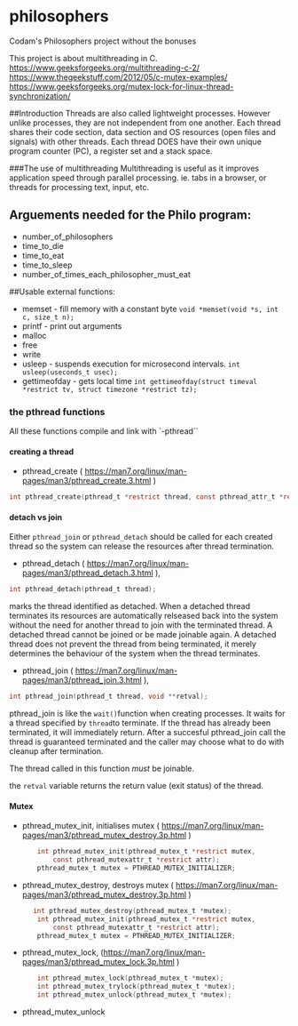 # philosophers
Codam's Philosophers project without the bonuses

This project is about multithreading in C.
https://www.geeksforgeeks.org/multithreading-c-2/
https://www.thegeekstuff.com/2012/05/c-mutex-examples/ 
https://www.geeksforgeeks.org/mutex-lock-for-linux-thread-synchronization/

##Introduction
Threads are also called lightweight processes. However unlike processes, they are not independent from one another.
Each thread shares their code section, data section and OS resources (open files and signals) with other threads.
Each thread DOES have their own unique program counter (PC), a register set and a stack space.

###The use of multithreading
Multithreading is useful as it improves application speed through parallel processing. ie. tabs in a browser, or threads for processing text, input, etc.

## Arguements needed for the Philo program:
- number_of_philosophers
- time_to_die
- time_to_eat
- time_to_sleep
- number_of_times_each_philosopher_must_eat

##Usable external functions:
- memset - fill memory with a constant byte
`void *memset(void *s, int c, size_t n);`
- printf - print out arguments
- malloc
- free
- write
- usleep - suspends execution for microsecond intervals.
`int usleep(useconds_t usec);`
- gettimeofday - gets local time
`int gettimeofday(struct timeval *restrict tv, struct timezone *restrict tz);`

### the pthread functions
All these functions compile and link with `-pthread``

#### creating a thread
- pthread_create ( https://man7.org/linux/man-pages/man3/pthread_create.3.html )
```c
int pthread_create(pthread_t *restrict thread, const pthread_attr_t *restrict attr, void *(*start_routine)(void *), void *restrict arg);
```

#### detach vs join
Either `pthread_join` or `pthread_detach` should be called for each created thread so the system can release the resources after thread termination.

- pthread_detach ( https://man7.org/linux/man-pages/man3/pthread_detach.3.html ),
```c
int pthread_detach(pthread_t thread);
```
marks the thread identified as detached. When a detached thread terminates its resources are automatically relseased back into the system without the need for another thread to join with the terminated thread.
A detached thread cannot be joined or be made joinable again.
A detached thread does not prevent the thread from being terminated, it merely determines the behaviour of the system when the thread terminates.

- pthread_join ( https://man7.org/linux/man-pages/man3/pthread_join.3.html ),
```c
int pthread_join(pthread_t thread, void **retval);
```
pthread_join is like the `wait()`function when creating processes. It waits for a thread specified by `thread`to terminate. If the thread has already been terminated, it will immediately return. After a succesful pthread_join call the thread is guaranteed terminated and the caller may choose what to do with cleanup after termination. 

The thread called in this function *must* be joinable.

the `retval` variable returns the return value (exit status) of the thread.



#### Mutex
- pthread_mutex_init, initialises mutex ( https://man7.org/linux/man-pages/man3/pthread_mutex_destroy.3p.html )
```c
       int pthread_mutex_init(pthread_mutex_t *restrict mutex,
           const pthread_mutexattr_t *restrict attr);
       pthread_mutex_t mutex = PTHREAD_MUTEX_INITIALIZER;
```
- pthread_mutex_destroy, destroys mutex ( https://man7.org/linux/man-pages/man3/pthread_mutex_destroy.3p.html )
```c
      int pthread_mutex_destroy(pthread_mutex_t *mutex);
       int pthread_mutex_init(pthread_mutex_t *restrict mutex,
           const pthread_mutexattr_t *restrict attr);
       pthread_mutex_t mutex = PTHREAD_MUTEX_INITIALIZER;
```

- pthread_mutex_lock, (https://man7.org/linux/man-pages/man3/pthread_mutex_lock.3p.html ) 
```c
       int pthread_mutex_lock(pthread_mutex_t *mutex);
       int pthread_mutex_trylock(pthread_mutex_t *mutex);
       int pthread_mutex_unlock(pthread_mutex_t *mutex);
```
- pthread_mutex_unlock
